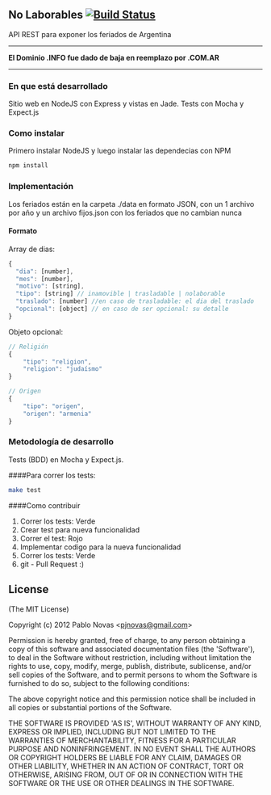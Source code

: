 ## No Laborables [![Build Status](https://secure.travis-ci.org/pjnovas/nolaborables.png?branch=master)](http://travis-ci.org/pjnovas/nolaborables)
API REST para exponer los feriados de Argentina

---
**El Dominio .INFO fue dado de baja en reemplazo por .COM.AR**

---

### En que está desarrollado
Sitio web en NodeJS con Express y vistas en Jade. Tests con Mocha y Expect.js

### Como instalar
Primero instalar NodeJS y luego instalar las dependecias con NPM

```bash
npm install
```

### Implementación
Los feriados están en la carpeta ./data en formato JSON, con un 1 archivo por año y un archivo fijos.json con los feriados que no cambian nunca

#### Formato

Array de dias:

```javascript
{
  "dia": [number],
  "mes": [number],
  "motivo": [string],
  "tipo": [string] // inamovible | trasladable | nolaborable
  "traslado": [number] //en caso de trasladable: el dia del traslado
  "opcional": [object] // en caso de ser opcional: su detalle
}
```

Objeto opcional:

```javascript
// Religión
{ 
	"tipo": "religion", 
	"religion": "judaísmo" 
}

// Origen
{ 
	"tipo": "origen", 
	"origen": "armenia" 
}
```

### Metodología de desarrollo
Tests (BDD) en Mocha y Expect.js.

####Para correr los tests:

```bash
make test
```

####Como contribuir
1. Correr los tests: Verde
2. Crear test para nueva funcionalidad
3. Correr el test: Rojo
4. Implementar codigo para la nueva funcionalidad
5. Correr los tests: Verde
6. git - Pull Request :)


## License 

(The MIT License)

Copyright (c) 2012 Pablo Novas &lt;pjnovas@gmail.com&gt;

Permission is hereby granted, free of charge, to any person obtaining
a copy of this software and associated documentation files (the
'Software'), to deal in the Software without restriction, including
without limitation the rights to use, copy, modify, merge, publish,
distribute, sublicense, and/or sell copies of the Software, and to
permit persons to whom the Software is furnished to do so, subject to
the following conditions:

The above copyright notice and this permission notice shall be
included in all copies or substantial portions of the Software.

THE SOFTWARE IS PROVIDED 'AS IS', WITHOUT WARRANTY OF ANY KIND,
EXPRESS OR IMPLIED, INCLUDING BUT NOT LIMITED TO THE WARRANTIES OF
MERCHANTABILITY, FITNESS FOR A PARTICULAR PURPOSE AND NONINFRINGEMENT.
IN NO EVENT SHALL THE AUTHORS OR COPYRIGHT HOLDERS BE LIABLE FOR ANY
CLAIM, DAMAGES OR OTHER LIABILITY, WHETHER IN AN ACTION OF CONTRACT,
TORT OR OTHERWISE, ARISING FROM, OUT OF OR IN CONNECTION WITH THE
SOFTWARE OR THE USE OR OTHER DEALINGS IN THE SOFTWARE.



